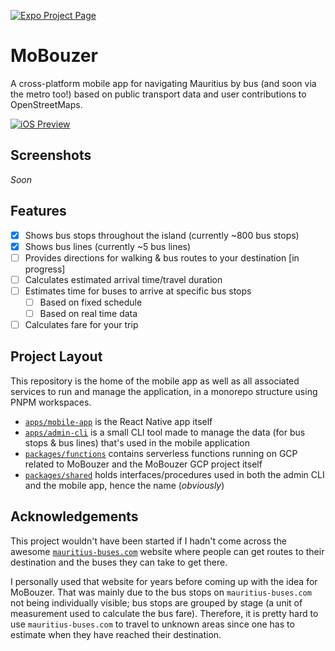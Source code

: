 [![Expo Project Page](https://img.shields.io/badge/Made_With_Expo-000?style=for-the-badge&logo=expo&labelColor=4630eb&logoWidth=20)](https://expo.dev/@danshilm/mobouzer)

# MoBouzer

A cross-platform mobile app for navigating Mauritius by bus (and soon via the metro too!) based on public transport data and user contributions to OpenStreetMaps.

<!-- <a href="" >
  <img src=".github/download_on_the_app_store.svg" alt="Download on the App Store" height='50' />
</a> -->
<!-- <a href="" >
  <img src='.github/get_it_on_google_play.png' alt='Get it on Google Play' height='50' />
</a> -->

[![iOS Preview](https://img.shields.io/badge/-iOS%20Preview%20Build-000?style=flat&logo=apple)](https://expo.dev/artifacts/eas/Cejp7LDV2Qp6pFEFrsNEV.tar.gz)
<!-- [![Android Preview](https://img.shields.io/badge/-Android%20Preview%20Build-000?style=flat&logo=android)]() -->

## Screenshots

_Soon_

## Features

- [x] Shows bus stops throughout the island (currently ~800 bus stops)
- [x] Shows bus lines (currently ~5 bus lines)
- [ ] Provides directions for walking & bus routes to your destination [in progress]
- [ ] Calculates estimated arrival time/travel duration
- [ ] Estimates time for buses to arrive at specific bus stops
  - [ ] Based on fixed schedule
  - [ ] Based on real time data
- [ ] Calculates fare for your trip

## Project Layout

This repository is the home of the mobile app as well as all associated services to run and manage the application, in a monorepo structure using PNPM workspaces.

- [`apps/mobile-app`](apps/mobile-app/) is the React Native app itself
- [`apps/admin-cli`](apps/admin-cli) is a small CLI tool made to manage the data (for bus stops & bus lines) that's used in the mobile application
- [`packages/functions`](packages/functions) contains serverless functions running on GCP related to MoBouzer and the MoBouzer GCP project itself
- [`packages/shared`](packages/shared) holds interfaces/procedures used in both the admin CLI and the mobile app, hence the name (_obviously_)

## Acknowledgements

This project wouldn't have been started if I hadn't come across the awesome [`mauritius-buses.com`](https://mauritius-buses.com) website where people can get routes to their destination and the buses they can take to get there.

I personally used that website for years before coming up with the idea for MoBouzer. 
That was mainly due to the bus stops on `mauritius-buses.com` not being individually visible; bus stops are grouped by stage (a unit of measurement used to calculate the bus fare). 
Therefore, it is pretty hard to use `mauritius-buses.com` to travel to unknown areas since one has to estimate when they have reached their destination.
